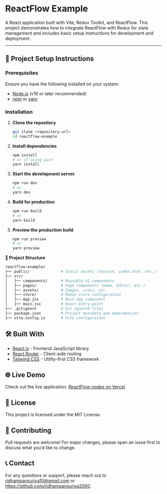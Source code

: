 # ReactFlow Example

A React application built with Vite, Redux Toolkit, and ReactFlow. This project demonstrates how to integrate ReactFlow with Redux for state management and includes basic setup instructions for development and deployment.

---

## 🚀 Project Setup Instructions

### Prerequisites

Ensure you have the following installed on your system:

- [Node.js](https://nodejs.org/) (v16 or later recommended)
- [npm](https://www.npmjs.com/) or [yarn](https://yarnpkg.com/)

### Installation

1. **Clone the repository**
   ```sh
   git clone <repository-url>
   cd reactflow-example
   
2. **Install dependencies**
   ```sh
   npm install
   # or if using yarn
   yarn install
   
3. **Start the development server**
   ```sh
   npm run dev
   # or
   yarn dev
   
4. **Build for production**
   ```sh
   npm run build
   # or
   yarn build
   
5. **Preview the production build**
   ```sh
   npm run preview
   # or
   yarn preview
   
**📂 Project Structure**
   ```sh
   reactflow-example/
   ├── public/              # Static assets (favicon, index.html, etc.)
   ├── src/
   │   ├── components/      # Reusable UI components
   │   ├── pages/           # Page components (Home, Editor, etc.)
   │   ├── assets/          # Images, icons, etc.
   │   ├── store/           # Redux store configuration
   │   ├── App.jsx          # Main app component
   │   ├── main.jsx         # React entry point
   ├── .gitignore           # Git ignored files
   ├── package.json         # Project metadata and dependencies
   ├── vite.config.js       # Vite configuration
```

## 🛠️ Built With

- [React.js](https://reactjs.org/) - Frontend JavaScript library
- [React Router](https://reactrouter.com/) - Client-side routing
- [Tailwind CSS](https://tailwindcss.com/) - Utility-first CSS framework

## 🌐 Live Demo

Check out the live application: [ReactFlow-nodes on Vercel](https://reactflow-node-example.vercel.app/ )

## 📜 License

This project is licensed under the MIT License.

## 🙌 Contributing

Pull requests are welcome! For major changes, please open an issue first to discuss what you’d like to change.

## 📞 Contact

For any questions or support, please reach out to ridhampansuriya10@gmail.com or https://github.com/ridhampansuriya2000.
